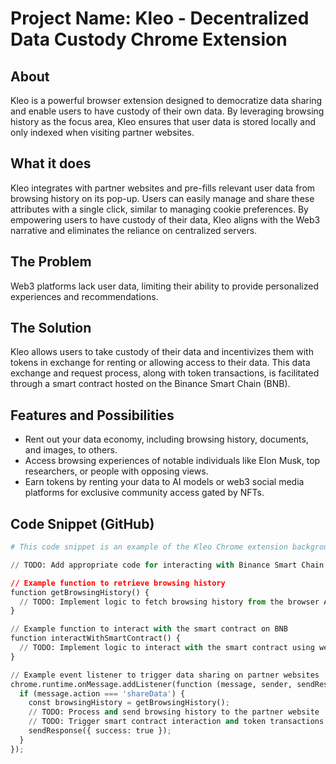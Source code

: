 # Project Name: Kleo - Decentralized Data Custody Chrome Extension

## About
Kleo is a powerful browser extension designed to democratize data sharing and enable users to have custody of their own data. By leveraging browsing history as the focus area, Kleo ensures that user data is stored locally and only indexed when visiting partner websites.

## What it does
Kleo integrates with partner websites and pre-fills relevant user data from browsing history on its pop-up. Users can easily manage and share these attributes with a single click, similar to managing cookie preferences. By empowering users to have custody of their data, Kleo aligns with the Web3 narrative and eliminates the reliance on centralized servers.

## The Problem
Web3 platforms lack user data, limiting their ability to provide personalized experiences and recommendations.

## The Solution
Kleo allows users to take custody of their data and incentivizes them with tokens in exchange for renting or allowing access to their data. This data exchange and request process, along with token transactions, is facilitated through a smart contract hosted on the Binance Smart Chain (BNB).

## Features and Possibilities
- Rent out your data economy, including browsing history, documents, and images, to others.
- Access browsing experiences of notable individuals like Elon Musk, top researchers, or people with opposing views.
- Earn tokens by renting your data to AI models or web3 social media platforms for exclusive community access gated by NFTs.

## Code Snippet (GitHub)

```python
# This code snippet is an example of the Kleo Chrome extension background script.

// TODO: Add appropriate code for interacting with Binance Smart Chain and the extension's functionality.

// Example function to retrieve browsing history
function getBrowsingHistory() {
  // TODO: Implement logic to fetch browsing history from the browser API
}

// Example function to interact with the smart contract on BNB
function interactWithSmartContract() {
  // TODO: Implement logic to interact with the smart contract using web3 or appropriate libraries
}

// Example event listener to trigger data sharing on partner websites
chrome.runtime.onMessage.addListener(function (message, sender, sendResponse) {
  if (message.action === 'shareData') {
    const browsingHistory = getBrowsingHistory();
    // TODO: Process and send browsing history to the partner website
    // TODO: Trigger smart contract interaction and token transactions
    sendResponse({ success: true });
  }
});
